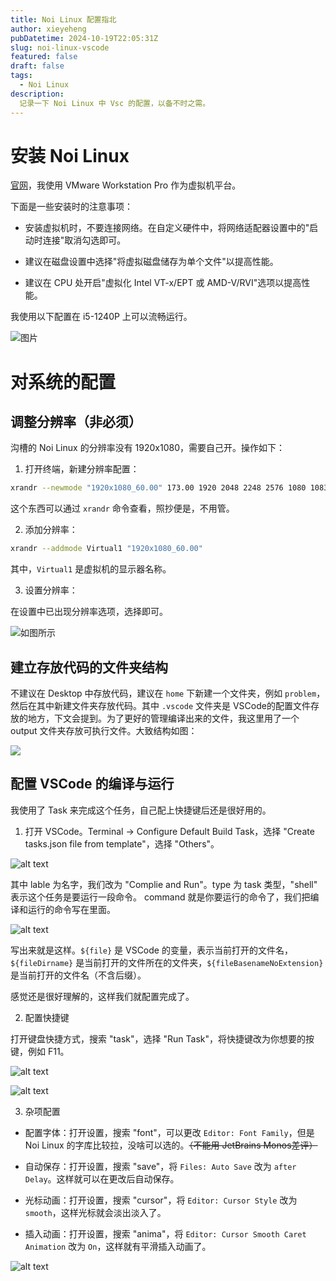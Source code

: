 ```yaml
---
title: Noi Linux 配置指北
author: xieyeheng
pubDatetime: 2024-10-19T22:05:31Z
slug: noi-linux-vscode
featured: false
draft: false
tags:
  - Noi Linux
description:
  记录一下 Noi Linux 中 Vsc 的配置，以备不时之需。
---
```


# 安装 Noi Linux

[官网](https://www.noi.cn/gynoi/jsgz/2021-07-16/732450.shtml)，我使用 VMware Workstation Pro 作为虚拟机平台。

下面是一些安装时的注意事项：

+ 安装虚拟机时，不要连接网络。在自定义硬件中，将网络适配器设置中的"启动时连接"取消勾选即可。

+ 建议在磁盘设置中选择"将虚拟磁盘储存为单个文件"以提高性能。

+ 建议在 CPU 处开启"虚拟化 Intel VT-x/EPT 或 AMD-V/RVI"选项以提高性能。

我使用以下配置在 i5-1240P 上可以流畅运行。

![图片](image-6.png)

# 对系统的配置

## 调整分辨率（非必须）

沟槽的 Noi Linux 的分辨率没有 1920x1080，需要自己开。操作如下：

1. 打开终端，新建分辨率配置：

```bash
xrandr --newmode "1920x1080_60.00" 173.00 1920 2048 2248 2576 1080 1083 1088 1120 -hsync +vsync
```

这个东西可以通过 `xrandr` 命令查看，照抄便是，不用管。

2. 添加分辨率：

```bash
xrandr --addmode Virtual1 "1920x1080_60.00"
```

其中，`Virtual1` 是虚拟机的显示器名称。

3. 设置分辨率：

在设置中已出现分辨率选项，选择即可。

![如图所示](image-7.png)

## 建立存放代码的文件夹结构

不建议在 Desktop 中存放代码，建议在 `home` 下新建一个文件夹，例如 `problem`，然后在其中新建文件夹存放代码。其中 `.vscode` 文件夹是 VSCode的配置文件存放的地方，下文会提到。为了更好的管理编译出来的文件，我这里用了一个 output 文件夹存放可执行文件。大致结构如图：

![](image-8.png)

## 配置 VSCode 的编译与运行

我使用了 Task 来完成这个任务，自己配上快捷键后还是很好用的。

1. 打开 VSCode。Terminal -> Configure Default Build Task，选择 "Create tasks.json file from template"，选择 "Others"。

![alt text](image-9.png)

其中 lable 为名字，我们改为 "Complie and Run"。type 为 task 类型，"shell" 表示这个任务是要运行一段命令。 command 就是你要运行的命令了，我们把编译和运行的命令写在里面。

![alt text](image-10.png)

写出来就是这样。`${file}` 是 VSCode 的变量，表示当前打开的文件名，`${fileDirname}` 是当前打开的文件所在的文件夹，`${fileBasenameNoExtension}` 是当前打开的文件名（不含后缀）。

感觉还是很好理解的，这样我们就配置完成了。

2. 配置快捷键

打开键盘快捷方式，搜索 "task"，选择 "Run Task"，将快捷键改为你想要的按键，例如 F11。

![alt text](image-11.png)

![alt text](image-12.png)

3. 杂项配置

+ 配置字体：打开设置，搜索 "font"，可以更改 `Editor: Font Family`，但是 Noi Linux 的字库比较拉，没啥可以选的。~~（不能用 JetBrains Monos差评）~~

+ 自动保存：打开设置，搜索 "save"，将 `Files: Auto Save` 改为 `after Delay`。这样就可以在更改后自动保存。

+ 光标动画：打开设置，搜索 "cursor"，将 `Editor: Cursor Style` 改为 `smooth`，这样光标就会淡出淡入了。

+ 插入动画：打开设置，搜索 "anima"，将 `Editor: Cursor Smooth Caret Animation` 改为 `On`，这样就有平滑插入动画了。

![alt text](202410192248-1.gif)